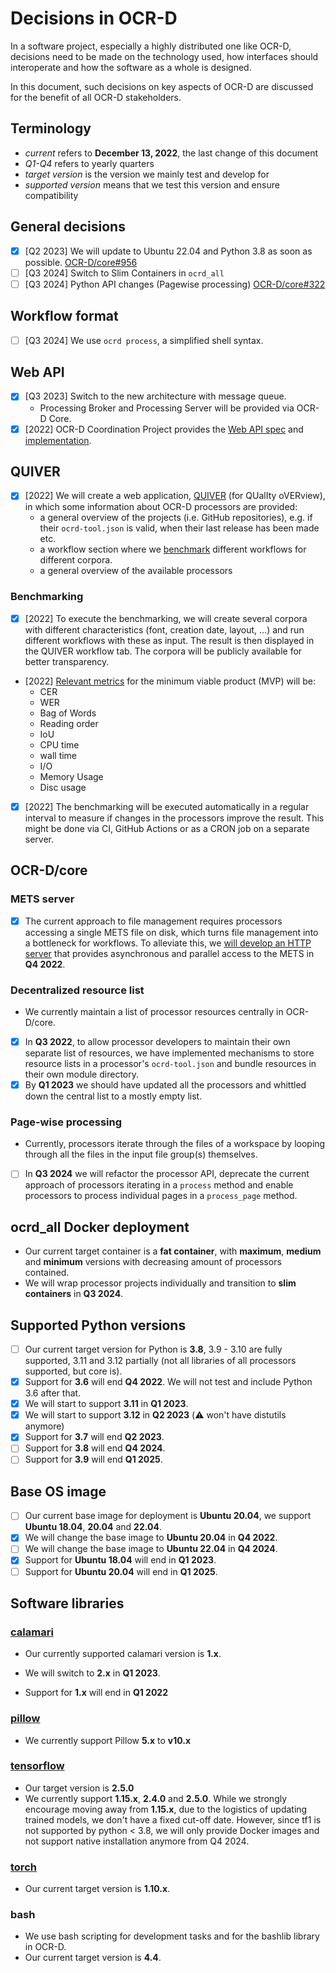 # Decisions in OCR-D

In a software project, especially a highly distributed one like OCR-D,
decisions need to be made on the technology used, how interfaces should
interoperate and how the software as a whole is designed.

In this document, such decisions on key aspects of OCR-D are discussed for the
benefit of all OCR-D stakeholders.

## Terminology

* *current* refers to **December 13, 2022**, the last change of this document
* *Q1-Q4* refers to yearly quarters
* *target version* is the version we mainly test and develop for
* *supported version* means that we test this version and ensure compatibility

## General decisions

* [x] [Q2 2023] We will update to Ubuntu 22.04 and Python 3.8 as soon as possible. [OCR-D/core#956](https://github.com/OCR-D/core/pull/956)
* [ ] [Q3 2024] Switch to Slim Containers in `ocrd_all`
* [ ] [Q3 2024] Python API changes (Pagewise processing) [OCR-D/core#322](https://github.com/OCR-D/core/issues/322)

## Workflow format

* [ ] [Q3 2024] We use `ocrd process`, a simplified shell syntax.

## Web API

* [x] [Q3 2023] Switch to the new architecture with message queue.
  * Processing Broker and Processing Server will be provided via OCR-D Core.
* [x] [2022] OCR-D Coordination Project provides the [Web API spec](web_api) and [implementation](https://github.com/OCR-D/core/tree/master/src/ocrd_network).

## QUIVER

* [x] [2022] We will create a web application, [QUIVER](https://github.com/OCR-D/quiver-back-end) (for QUalIty oVERview), in
  which some information about OCR-D processors are provided:
  * a general overview of the projects (i.e. GitHub repositories), e.g. if their `ocrd-tool.json` is valid, when their last release has been made etc.
  * a workflow section where we [benchmark](#benchmarking) different workflows for different corpora.
  * a general overview of the available processors

### Benchmarking

* [x] [2022] To execute the benchmarking, we will create several corpora with different characteristics (font, creation date, layout, …) and 
run different workflows with these as input. The result is then displayed in the QUIVER workflow tab.
The corpora will be publicly available for better transparency.
* [2022] [Relevant metrics](https://github.com/OCR-D/spec/pull/225) for the minimum viable product (MVP) will be:
  * CER
  * WER
  * Bag of Words
  * Reading order
  * IoU
  * CPU time
  * wall time
  * I/O
  * Memory Usage
  * Disc usage
* [x] [2022] The benchmarking will be executed automatically in a regular interval to measure if changes in the processors improve the result.
This might be done via CI, GitHub Actions or as a CRON job on a separate server.

## OCR-D/core

### METS server

* [x] The current approach to file management requires processors accessing a single METS file on disk, which turns file management into a bottleneck for workflows. To alleviate this, we [will develop an HTTP server](https://github.com/OCR-D/core/pull/966) that provides asynchronous and parallel access to the METS in **Q4 2022**.

### Decentralized resource list

* We currently maintain a list of processor resources centrally in OCR-D/core.
* [x] In **Q3 2022**, to allow processor developers to maintain their own separate list of resources, we have implemented mechanisms to store resource lists in a processor's `ocrd-tool.json` and bundle resources in their own module directory.
* [x] By **Q1 2023** we should have updated all the processors and whittled down the central list to a mostly empty list.

### Page-wise processing

* Currently, processors iterate through the files of a workspace by looping through all the files in the input file group(s) themselves.
* [ ] In **Q3 2024** we will refactor the processor API, deprecate the current
approach of processors iterating in a `process` method and enable processors
to process individual pages in a `process_page` method.

## ocrd_all Docker deployment

* Our current target container is a **fat container**, with **maximum**,
  **medium** and **minimum** versions with decreasing amount of processors
  contained.
* We will wrap processor projects individually and transition to **slim containers** in **Q3 2024**.

## Supported Python versions

* [ ] Our current target version for Python is **3.8**, 3.9 - 3.10 are fully supported, 3.11 and 3.12 partially (not all libraries of all processors supported, but core is).
* [x] Support for **3.6** will end **Q4 2022**. We will not test and include Python 3.6 after that.
* [x] We will start to support **3.11** in **Q1 2023**.
* [x] We will start to support **3.12** in **Q2 2023** (:warning: won't have distutils anymore)
* [x] Support for **3.7** will end **Q2 2023**.
* [ ] Support for **3.8** will end **Q4 2024**.
* [ ] Support for **3.9** will end **Q1 2025**.

## Base OS image

* [ ] Our current base image for deployment is **Ubuntu 20.04**, we support **Ubuntu 18.04**, **20.04** and **22.04**.
* [x] We will change the base image to **Ubuntu 20.04** in **Q4 2022**.
* [ ] We will change the base image to **Ubuntu 22.04** in **Q4 2024**.
* [x] Support for **Ubuntu 18.04** will end in **Q1 2023**.
* [ ] Support for **Ubuntu 20.04** will end in **Q1 2025**.

## Software libraries

### [calamari](https://github.com/OCR-D/ocrd_calamari)

* Our currently supported calamari version is **1.x**.
* We will switch to **2.x** in **Q1 2023**.

* Support for **1.x** will end in **Q1 2022**

### [pillow](https://pillow.readthedocs.io/)

* We currently support Pillow **5.x** to **v10.x**

### [tensorflow](https://github.com/tensorflow/tensorflow)

* Our target version is **2.5.0**
* We currently support **1.15.x**, **2.4.0** and **2.5.0**. While we strongly
  encourage moving away from **1.15.x**, due to the logistics of updating
  trained models, we don't have a fixed cut-off date. However, since tf1 is not
  supported by python < 3.8, we will only provide Docker images and not support
  native installation anymore from Q4 2024.

### [torch](https://pytorch.org/)

* Our current target version is **1.10.x**.

### bash

* We use bash scripting for development tasks and for the bashlib library in OCR-D.
* Our current target version is **4.4**.
